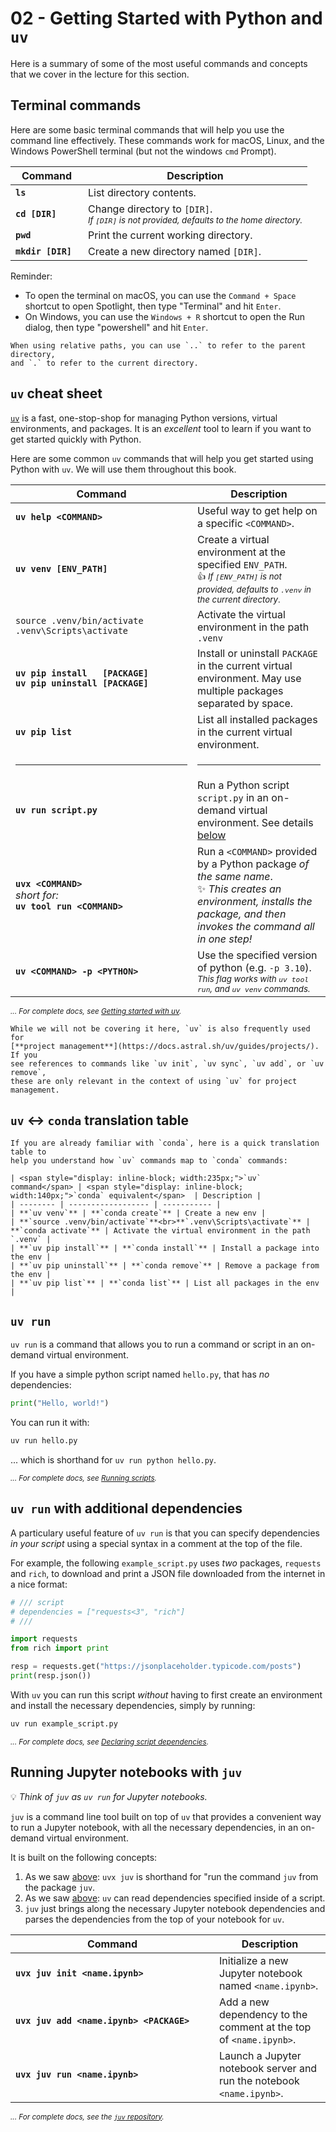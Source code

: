 # 02 - <i class="fab fa-python"></i> Getting Started with Python and `uv`

Here is a summary of some of the most useful commands and concepts that we cover
in the lecture for this section.

## Terminal commands

Here are some basic terminal commands that will help you use the
command line effectively.  These commands work for macOS,
Linux, and the Windows PowerShell terminal (but not the windows `cmd` Prompt).

| <span style="display: inline-block; width:100px;">Command</span>  | Description |
| -------- | ----------- |
| **`ls`** | List directory contents. |
| **`cd [DIR]`** | Change directory to `[DIR]`. <br><small>_If `[DIR]` is not provided, defaults to the home directory._</small> |
| **`pwd`** | Print the current working directory. |
| **`mkdir [DIR]`** | Create a new directory named `[DIR]`. |

Reminder:  

- To open the terminal on macOS, you can use the `Command + Space` shortcut to
open Spotlight, then type "Terminal" and hit `Enter`.
- On Windows, you can use the `Windows + R` shortcut to open the Run dialog,
then type "powershell" and hit `Enter`.

```{tip}
When using relative paths, you can use `..` to refer to the parent directory,
and `.` to refer to the current directory.
```

## `uv` cheat sheet

[`uv`]((https://docs.astral.sh/uv/)) is a fast, one-stop-shop for managing
Python versions, virtual environments, and packages.  It is an _excellent_ tool
to learn if you want to get started quickly with Python.

Here are some common `uv` commands that will help you get started using Python
with `uv`.  We will use them throughout this book.

| <span style="display: inline-block; width:275px;">Command</span>  | Description |
| -------- | ----------- |
| **`uv help <COMMAND>`** | Useful way to get help on a specific `<COMMAND>`. |
| **`uv venv [ENV_PATH]`** | Create a virtual environment at the specified `ENV_PATH`.<br><small>👍 _If `[ENV_PATH]` is not provided, defaults to `.venv` in the current directory_.</small> |
| <i class="fab fa-apple"></i> `source .venv/bin/activate`<br><i class="fab fa-windows"></i> `.venv\Scripts\activate` | Activate the virtual environment in the path `.venv` |
| **`uv pip install   [PACKAGE]`**<br>**`uv pip uninstall [PACKAGE]`** | Install or uninstall `PACKAGE` in the current virtual environment.  May use multiple packages separated by space. |
| **`uv pip list`** | List all installed packages in the current virtual environment. |
| <hr> | <hr> |
| **`uv run script.py`** | Run a Python script `script.py` in an on-demand virtual environment. See details [below](#uv-run) |
| <a name="uvx"></a>**`uvx <COMMAND>`**<br>_short for:_<br>**`uv tool run <COMMAND>`**<br>  | Run a `<COMMAND>` provided by a Python package _of the same name_. <br>✨ _This creates an environment, installs the package, and then invokes the command all in one step!_</small> |
| **`uv <COMMAND> -p <PYTHON>`** | Use the specified version of python (e.g. `-p 3.10`).<br><small>_This flag works with `uv tool run`, and `uv venv` commands._</small> |

<small>_... For complete docs, see [Getting started with
uv](https://docs.astral.sh/uv/getting-started/)._</small>

```{note}
While we will not be covering it here, `uv` is also frequently used for
[**project management**](https://docs.astral.sh/uv/guides/projects/).  If you
see references to commands like `uv init`, `uv sync`, `uv add`, or `uv remove`,
these are only relevant in the context of using `uv` for project management.
```

## `uv` ↔️ `conda` translation table

```{tip}
If you are already familiar with `conda`, here is a quick translation table to
help you understand how `uv` commands map to `conda` commands:

| <span style="display: inline-block; width:235px;">`uv` command</span> | <span style="display: inline-block; width:140px;">`conda` equivalent</span>  | Description |
| -------- | ------------------ | ----------- |
| **`uv venv`** | **`conda create`** | Create a new env |
| **`source .venv/bin/activate`**<br>**`.venv\Scripts\activate`** | **`conda activate`** | Activate the virtual environment in the path `.venv` |
| **`uv pip install`** | **`conda install`** | Install a package into the env |
| **`uv pip uninstall`** | **`conda remove`** | Remove a package from the env |
| **`uv pip list`** | **`conda list`** | List all packages in the env |
```

## `uv run`

`uv run` is a command that allows you to run a command or script in an on-demand
virtual environment.

If you have a simple python script named `hello.py`, that has _no_ dependencies:

```python
print("Hello, world!")
```

You can run it with:

```bash
uv run hello.py
```

... which is shorthand for `uv run python hello.py`.

<small>_... For complete docs, see
[Running scripts](https://docs.astral.sh/uv/guides/scripts/)._</small>

## `uv run` with additional dependencies

A particulary useful feature of `uv run` is that you can specify dependencies
_in your script_ using a special syntax in a comment at the top of the file.

For example, the following `example_script.py` uses _two_ packages, `requests`
and `rich`, to download and print a JSON file downloaded from the internet in a
nice format:

```python
# /// script
# dependencies = ["requests<3", "rich"]
# ///

import requests
from rich import print

resp = requests.get("https://jsonplaceholder.typicode.com/posts")
print(resp.json())
```

With `uv` you can run this script _without_ having to first create an
environment and install the necessary dependencies, simply
by running:

```bash
uv run example_script.py
```

<small>_... For complete docs, see [Declaring script
dependencies](https://docs.astral.sh/uv/guides/scripts/#declaring-script-dependencies)._</small>

## Running Jupyter notebooks with `juv`

💡 _Think of `juv` as `uv run` for Jupyter notebooks._

`juv` is a command line tool built on top of `uv` that provides a
convenient way to run a Jupyter notebook, with all the necessary
dependencies, in an on-demand virtual environment.

It is built on the following concepts:

1. As we saw [above](#uvx): `uvx juv` is shorthand for "run the
   command `juv` from the package `juv`.
2. As we saw [above](#uv-run-with-additional-dependencies): `uv` can read
   dependencies specified inside of a script.
3. `juv` just brings along the necessary Jupyter notebook dependencies and
   parses the dependencies from the top of your notebook for `uv`.

| <span style="display: inline-block; width:310px;">Command</span>  | Description |
| -------- | ----------- |
| **`uvx juv init <name.ipynb>`** | Initialize a new Jupyter notebook named `<name.ipynb>`. |
| **`uvx juv add <name.ipynb> <PACKAGE>`** | Add a new dependency to the comment at the top of `<name.ipynb>`. |
| **`uvx juv run <name.ipynb>`** | Launch a Jupyter notebook server and run the notebook `<name.ipynb>`. |

<small>_... For complete docs, see the [`juv` repository](https://github.com/manzt/juv)._</small>
